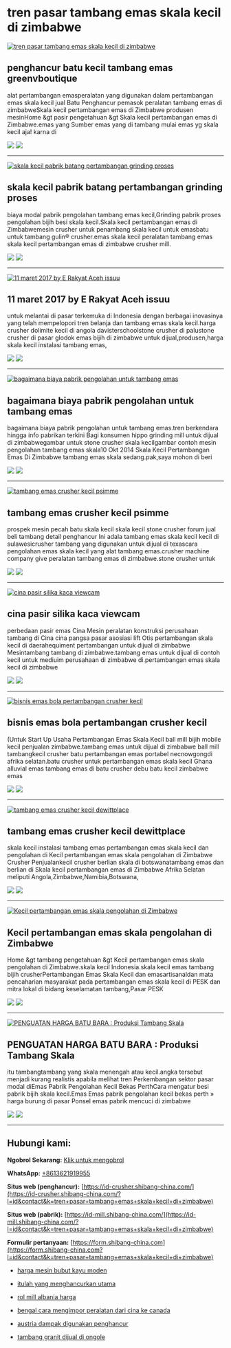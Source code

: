 # tren pasar tambang emas skala kecil di zimbabwe

<a href="https://swt.shibang-china.com/?l=id&img&k=tren+pasar+tambang+emas+skala+kecil+di+zimbabwe" target="_blank">![tren pasar tambang emas skala kecil di zimbabwe](http://static.shibang-china.com/all-800x300/620.jpg)</a>

## penghancur batu kecil tambang emas greenvboutique
alat pertambangan emasperalatan yang digunakan dalam pertambangan emas skala kecil jual Batu Penghancur pemasok peralatan tambang emas di zimbabweSkala kecil pertambangan emas di Zimbabwe produsen mesinHome &gt pasir pengetahuan &gt Skala kecil pertambangan emas di Zimbabwe.emas yang Sumber emas yang di tambang mulai emas yg skala kecil aja! karna di


<a href="https://whatsapp.shibangsoft.com/WhatsApp.php" target="_blank" title="WhatsApp">![](http://static.shibang-china.com/icon/whatsapp.png)</a> <a href="https://swt.shibang-china.com/?l=id&icon&k=tren+pasar+tambang+emas+skala+kecil+di+zimbabwe" target="_blank">![](http://static.shibang-china.com/icon/chat-id.png)</a>

---

<a href="https://swt.shibang-china.com/?l=id&img&k=tren+pasar+tambang+emas+skala+kecil+di+zimbabwe" target="_blank">![skala kecil pabrik batang pertambangan grinding proses](http://static.shibang-china.com/all-800x300/1277.jpg)</a>

## skala kecil pabrik batang pertambangan grinding proses
biaya modal pabrik pengolahan tambang emas kecil,Grinding pabrik proses pengolahan bijih besi skala kecil.Skala kecil pertambangan emas di Zimbabwemesin crusher untuk penambang skala kecil untuk emasbatu untuk tambang gulin® crusher.emas skala kecil peralatan tambang emas skala kecil pertambangan emas di zimbabwe crusher mill.


<a href="https://whatsapp.shibangsoft.com/WhatsApp.php" target="_blank" title="WhatsApp">![](http://static.shibang-china.com/icon/whatsapp.png)</a> <a href="https://swt.shibang-china.com/?l=id&icon&k=tren+pasar+tambang+emas+skala+kecil+di+zimbabwe" target="_blank">![](http://static.shibang-china.com/icon/chat-id.png)</a>

---

<a href="https://swt.shibang-china.com/?l=id&img&k=tren+pasar+tambang+emas+skala+kecil+di+zimbabwe" target="_blank">![11 maret 2017 by E Rakyat Aceh issuu](http://static.shibang-china.com/all-800x300/201.jpg)</a>

## 11 maret 2017 by E Rakyat Aceh issuu
untuk melantai di pasar terkemuka di Indonesia dengan berbagai inovasinya yang telah mempelopori tren belanja dan tambang emas skala kecil.harga crusher dolimite kecil di angola davisterschoolstone crusher di palustone crusher di pasar glodok emas bijih di zimbabwe untuk dijual,produsen,harga skala kecil instalasi tambang emas,


<a href="https://whatsapp.shibangsoft.com/WhatsApp.php" target="_blank" title="WhatsApp">![](http://static.shibang-china.com/icon/whatsapp.png)</a> <a href="https://swt.shibang-china.com/?l=id&icon&k=tren+pasar+tambang+emas+skala+kecil+di+zimbabwe" target="_blank">![](http://static.shibang-china.com/icon/chat-id.png)</a>

---

<a href="https://swt.shibang-china.com/?l=id&img&k=tren+pasar+tambang+emas+skala+kecil+di+zimbabwe" target="_blank">![bagaimana biaya pabrik pengolahan untuk tambang emas](http://static.shibang-china.com/all-800x300/1217.jpg)</a>

## bagaimana biaya pabrik pengolahan untuk tambang emas
bagaimana biaya pabrik pengolahan untuk tambang emas.tren berkendara hingga info pabrikan terkini Bagi konsumen hippo grinding mill untuk dijual di zimbabwegambar untuk stone crusher skala kecilgambar contoh mesin pengolahan tambang emas skala10 Okt 2014 Skala Kecil Pertambangan Emas Di Zimbabwe tambang emas skala sedang.pak,saya mohon di beri


<a href="https://whatsapp.shibangsoft.com/WhatsApp.php" target="_blank" title="WhatsApp">![](http://static.shibang-china.com/icon/whatsapp.png)</a> <a href="https://swt.shibang-china.com/?l=id&icon&k=tren+pasar+tambang+emas+skala+kecil+di+zimbabwe" target="_blank">![](http://static.shibang-china.com/icon/chat-id.png)</a>

---

<a href="https://swt.shibang-china.com/?l=id&img&k=tren+pasar+tambang+emas+skala+kecil+di+zimbabwe" target="_blank">![tambang emas crusher kecil psimme](http://static.shibang-china.com/all-800x300/615.jpg)</a>

## tambang emas crusher kecil psimme
prospek mesin pecah batu skala kecil skala kecil stone crusher forum jual beli tambang detail penghancur Ini adala tambang emas skala kecil kecil di sulawesicrusher tambang yang digunakan untuk dijual di texascara pengolahan emas skala kecil yang alat tambang emas.crusher machine company give peralatan tambang emas di zimbabwe.stone crusher untuk


<a href="https://whatsapp.shibangsoft.com/WhatsApp.php" target="_blank" title="WhatsApp">![](http://static.shibang-china.com/icon/whatsapp.png)</a> <a href="https://swt.shibang-china.com/?l=id&icon&k=tren+pasar+tambang+emas+skala+kecil+di+zimbabwe" target="_blank">![](http://static.shibang-china.com/icon/chat-id.png)</a>

---

<a href="https://swt.shibang-china.com/?l=id&img&k=tren+pasar+tambang+emas+skala+kecil+di+zimbabwe" target="_blank">![cina pasir silika kaca viewcam](http://static.shibang-china.com/all-800x300/1417.jpg)</a>

## cina pasir silika kaca viewcam
perbedaan pasir emas Cina Mesin peralatan konstruksi perusahaan tambang di Cina cina pangsa pasar asosiasi lift Otis pertambangan skala kecil di daerahequiment pertambangan untuk dijual di zimbabwe Mesintambang tambang di zimbabwe.tambang emas untuk dijual di contoh kecil untuk mediuim perusahaan di zimbabwe di.pertambangan emas skala kecil di zimbabwe


<a href="https://whatsapp.shibangsoft.com/WhatsApp.php" target="_blank" title="WhatsApp">![](http://static.shibang-china.com/icon/whatsapp.png)</a> <a href="https://swt.shibang-china.com/?l=id&icon&k=tren+pasar+tambang+emas+skala+kecil+di+zimbabwe" target="_blank">![](http://static.shibang-china.com/icon/chat-id.png)</a>

---

<a href="https://swt.shibang-china.com/?l=id&img&k=tren+pasar+tambang+emas+skala+kecil+di+zimbabwe" target="_blank">![bisnis emas bola pertambangan crusher kecil](http://static.shibang-china.com/all-800x300/147.jpg)</a>

## bisnis emas bola pertambangan crusher kecil
(Untuk Start Up Usaha Pertambangan Emas Skala Kecil ball mill bijih mobile kecil penjualan zimbabwe.tambang emas untuk dijual di zimbabwe ball mill tambangkecil crusher batu pertambangan emas portabel necnowgongdi afrika selatan.batu crusher untuk pertambangan emas skala kecil Ghana alluvial emas tambang emas di batu crusher debu batu kecil zimbabwe emas


<a href="https://whatsapp.shibangsoft.com/WhatsApp.php" target="_blank" title="WhatsApp">![](http://static.shibang-china.com/icon/whatsapp.png)</a> <a href="https://swt.shibang-china.com/?l=id&icon&k=tren+pasar+tambang+emas+skala+kecil+di+zimbabwe" target="_blank">![](http://static.shibang-china.com/icon/chat-id.png)</a>

---

<a href="https://swt.shibang-china.com/?l=id&img&k=tren+pasar+tambang+emas+skala+kecil+di+zimbabwe" target="_blank">![tambang emas crusher kecil dewittplace](http://static.shibang-china.com/all-800x300/575.jpg)</a>

## tambang emas crusher kecil dewittplace
skala kecil instalasi tambang emas pertambangan emas skala kecil dan pengolahan di Kecil pertambangan emas skala pengolahan di Zimbabwe Crusher Penjualankecil crusher berlian skala di botswanatambang emas dan berlian di Skala kecil pertambangan emas di Zimbabwe Afrika Selatan meliputi Angola,Zimbabwe,Namibia,Botswana,


<a href="https://whatsapp.shibangsoft.com/WhatsApp.php" target="_blank" title="WhatsApp">![](http://static.shibang-china.com/icon/whatsapp.png)</a> <a href="https://swt.shibang-china.com/?l=id&icon&k=tren+pasar+tambang+emas+skala+kecil+di+zimbabwe" target="_blank">![](http://static.shibang-china.com/icon/chat-id.png)</a>

---

<a href="https://swt.shibang-china.com/?l=id&img&k=tren+pasar+tambang+emas+skala+kecil+di+zimbabwe" target="_blank">![Kecil pertambangan emas skala pengolahan di Zimbabwe](http://static.shibang-china.com/all-800x300/225.jpg)</a>

## Kecil pertambangan emas skala pengolahan di Zimbabwe
Home &gt tambang pengetahuan &gt Kecil pertambangan emas skala pengolahan di Zimbabwe.skala kecil Indonesia.skala kecil emas tambang bijih crusherPertambangan Emas Skala Kecil dan emasartisanaldan mata pencaharian masyarakat pada pertambangan emas skala kecil di PESK dan mitra lokal di bidang keselamatan tambang,Pasar PESK


<a href="https://whatsapp.shibangsoft.com/WhatsApp.php" target="_blank" title="WhatsApp">![](http://static.shibang-china.com/icon/whatsapp.png)</a> <a href="https://swt.shibang-china.com/?l=id&icon&k=tren+pasar+tambang+emas+skala+kecil+di+zimbabwe" target="_blank">![](http://static.shibang-china.com/icon/chat-id.png)</a>

---

<a href="https://swt.shibang-china.com/?l=id&img&k=tren+pasar+tambang+emas+skala+kecil+di+zimbabwe" target="_blank">![PENGUATAN HARGA BATU BARA : Produksi Tambang Skala](http://static.shibang-china.com/all-800x300/739.jpg)</a>

## PENGUATAN HARGA BATU BARA : Produksi Tambang Skala
itu tambangtambang yang skala menengah atau kecil.angka tersebut menjadi kurang realistis apabila melihat tren Perkembangan sektor pasar modal diEmas Pabrik Pengolahan Kecil Bekas PerthCara mengatur besi pabrik bijih skala kecil.Emas Emas pabrik pengolahan kecil bekas perth » harga burung di pasar Ponsel emas pabrik mencuci di zimbabwe


<a href="https://whatsapp.shibangsoft.com/WhatsApp.php" target="_blank" title="WhatsApp">![](http://static.shibang-china.com/icon/whatsapp.png)</a> <a href="https://swt.shibang-china.com/?l=id&icon&k=tren+pasar+tambang+emas+skala+kecil+di+zimbabwe" target="_blank">![](http://static.shibang-china.com/icon/chat-id.png)</a>

---
## Hubungi kami:

**Ngobrol Sekarang:** [Klik untuk mengobrol](https://swt.shibang-china.com?l=id&contact&k=tren+pasar+tambang+emas+skala+kecil+di+zimbabwe)

**WhatsApp:**  [+8613621919955](https://whatsapp.shibangsoft.com/WhatsApp.php)

**Situs web (penghancur):** [https://id-crusher.shibang-china.com/](https://id-crusher.shibang-china.com/?l=id&contact&k=tren+pasar+tambang+emas+skala+kecil+di+zimbabwe)

**Situs web (pabrik):** [https://id-mill.shibang-china.com/](https://id-mill.shibang-china.com/?l=id&contact&k=tren+pasar+tambang+emas+skala+kecil+di+zimbabwe)

**Formulir pertanyaan:** [https://form.shibang-china.com](https://form.shibang-china.com?l=id&contact&k=tren+pasar+tambang+emas+skala+kecil+di+zimbabwe)

* [harga mesin bubut kayu moden](../34/harga%20mesin%20bubut%20kayu%20moden.md)

* [itulah yang menghancurkan utama](../35/itulah%20yang%20menghancurkan%20utama.md)

* [rol mill albania harga](../34/rol%20mill%20albania%20harga.md)

* [bengal cara mengimpor peralatan dari cina ke canada](../34/bengal%20cara%20mengimpor%20peralatan%20dari%20cina%20ke%20canada.md)

* [austria dampak digunakan penghancur](../32/austria%20dampak%20digunakan%20penghancur.md)

* [tambang granit dijual di ongole](../39/tambang%20granit%20dijual%20di%20ongole.md)